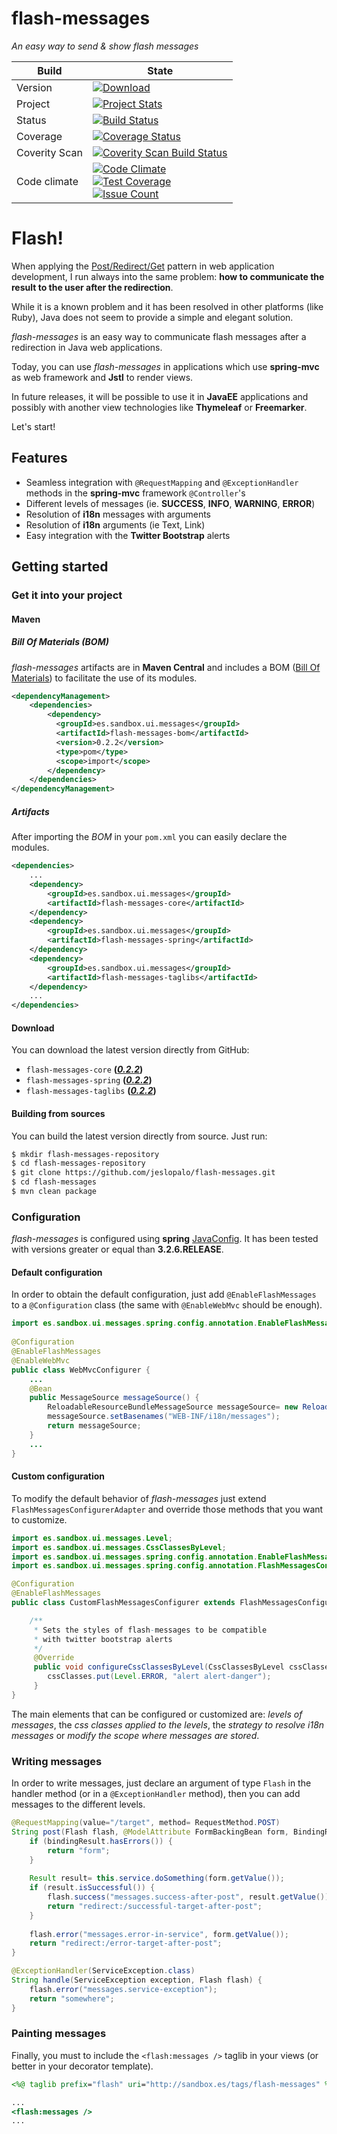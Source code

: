 
# flash-messages

_An easy way to send &amp; show *flash messages*_

|Build| State |
|--------|--------|
|Version| [ ![Download](https://api.bintray.com/packages/jeslopalo/sandbox-maven-repository/flash-messages/images/download.svg) ](https://bintray.com/jeslopalo/sandbox-maven-repository/flash-messages/_latestVersion)|
|Project|[![Project Stats](https://www.ohloh.net/p/flash-messages/widgets/project_thin_badge.gif)](https://www.ohloh.net/p/flash-messages) |
|Status |[![Build Status](https://travis-ci.org/jeslopalo/flash-messages.svg?branch=master)](https://travis-ci.org/jeslopalo/flash-messages)     |
|Coverage |[![Coverage Status](https://coveralls.io/repos/jeslopalo/flash-messages/badge.png?branch=master)](https://coveralls.io/r/jeslopalo/flash-messages?branch=master)|
|Coverity Scan |[![Coverity Scan Build Status](https://scan.coverity.com/projects/2142/badge.svg?branch=master)](https://scan.coverity.com/projects/2142?branch=master)|
|Code climate|[![Code Climate](https://codeclimate.com/github/jeslopalo/flash-messages/badges/gpa.svg)](https://codeclimate.com/github/jeslopalo/flash-messages)<br/>[![Test Coverage](https://codeclimate.com/github/jeslopalo/flash-messages/badges/coverage.svg)](https://codeclimate.com/github/jeslopalo/flash-messages/coverage)<br/>[![Issue Count](https://codeclimate.com/github/jeslopalo/flash-messages/badges/issue_count.svg)](https://codeclimate.com/github/jeslopalo/flash-messages)|

# Flash!

When applying the [Post/Redirect/Get](http://kcy.me/15fxw) pattern in web application development, I run always into the same problem: __how to communicate the result to the user after the redirection__.

While it is a known problem and it has been resolved in other platforms (like Ruby), Java does not seem to provide a simple and elegant solution.

*flash-messages* is an easy way to communicate flash messages after a redirection in Java web applications.

Today, you can use *flash-messages* in applications which use **spring-mvc** as web framework and **Jstl** to render views. 

In future releases, it will be possible to use it in **JavaEE** applications and possibly with another view technologies like **Thymeleaf** or **Freemarker**.

Let's start!

## Features

- Seamless integration with ```@RequestMapping``` and ```@ExceptionHandler``` methods in the **spring-mvc** framework ```@Controller```'s
- Different levels of messages (ie. __SUCCESS__, __INFO__, __WARNING__, __ERROR__) 
- Resolution of __i18n__ messages with arguments
- Resolution of __i18n__ arguments (ie Text, Link) 
- Easy integration with the **Twitter Bootstrap** alerts

 
## Getting started

### Get it into your project

#### Maven

##### Bill Of Materials (BOM)

*flash-messages* artifacts are in **Maven Central** and includes a BOM ([Bill Of Materials](http://kcy.me/15g1b)) to facilitate the use of its modules.

```xml
<dependencyManagement>
    <dependencies>
        <dependency>
          <groupId>es.sandbox.ui.messages</groupId>
          <artifactId>flash-messages-bom</artifactId>
          <version>0.2.2</version>
          <type>pom</type>
          <scope>import</scope>
        </dependency>
    </dependencies>
</dependencyManagement>
```

##### Artifacts

After importing the *BOM* in your `pom.xml` you can easily declare the modules.

```xml
<dependencies>
    ...
    <dependency>
        <groupId>es.sandbox.ui.messages</groupId>
        <artifactId>flash-messages-core</artifactId>
    </dependency>
    <dependency>
        <groupId>es.sandbox.ui.messages</groupId>
        <artifactId>flash-messages-spring</artifactId>
    </dependency>
    <dependency>
        <groupId>es.sandbox.ui.messages</groupId>
        <artifactId>flash-messages-taglibs</artifactId>
    </dependency>
    ...
</dependencies>
```

#### Download

You can download the latest version directly from GitHub:

- `flash-messages-core`        **(_[0.2.2](https://repo1.maven.org/maven2/es/sandbox/ui/messages/flash-messages-core/0.2.2/flash-messages-core-0.2.2.jar)_)**
- `flash-messages-spring`      **(_[0.2.2](https://repo1.maven.org/maven2/es/sandbox/ui/messages/flash-messages-spring/0.2.2/flash-messages-spring-0.2.2.jar)_)**
- `flash-messages-taglibs`     **(_[0.2.2](https://repo1.maven.org/maven2/es/sandbox/ui/messages/flash-messages-taglibs/0.2.2/flash-messages-taglibs-0.2.2.jar)_)**

#### Building from sources

You can build the latest version directly from source. Just run:

```sh
$ mkdir flash-messages-repository
$ cd flash-messages-repository
$ git clone https://github.com/jeslopalo/flash-messages.git
$ cd flash-messages
$ mvn clean package
```

### Configuration

*flash-messages* is configured using **spring** [JavaConfig](http://kcy.me/15fuu). It has been tested with versions greater or equal than **3.2.6.RELEASE**.

#### Default configuration

In order to obtain the default configuration, just add ```@EnableFlashMessages``` to a ```@Configuration``` class (the same with ```@EnableWebMvc``` should be enough).

```java
import es.sandbox.ui.messages.spring.config.annotation.EnableFlashMessages;
   
@Configuration
@EnableFlashMessages
@EnableWebMvc
public class WebMvcConfigurer {
    ...
    @Bean
    public MessageSource messageSource() {      
        ReloadableResourceBundleMessageSource messageSource= new ReloadableResourceBundleMessageSource();
        messageSource.setBasenames("WEB-INF/i18n/messages");        
        return messageSource;
    }
    ...
}
```

#### Custom configuration

To modify the default behavior of *flash-messages* just extend ```FlashMessagesConfigurerAdapter``` and override those methods that you want to customize.

```java
import es.sandbox.ui.messages.Level;
import es.sandbox.ui.messages.CssClassesByLevel;
import es.sandbox.ui.messages.spring.config.annotation.EnableFlashMessages;
import es.sandbox.ui.messages.spring.config.annotation.FlashMessagesConfigurerAdapter;

@Configuration
@EnableFlashMessages
public class CustomFlashMessagesConfigurer extends FlashMessagesConfigurerAdapter {

    /**
     * Sets the styles of flash-messages to be compatible 
     * with twitter bootstrap alerts
     */
     @Override
     public void configureCssClassesByLevel(CssClassesByLevel cssClasses) {
        cssClasses.put(Level.ERROR, "alert alert-danger");
     }
}
```

The main elements that can be configured or customized are:  _levels of messages_, the _css classes applied to the levels_, the _strategy to resolve i18n messages_ or _modify the scope where messages are stored_.

### Writing messages

In order to write messages, just declare an argument of type ```Flash``` in the handler method (or in a ```@ExceptionHandler``` method), then you can add messages to the different levels.

```java
@RequestMapping(value="/target", method= RequestMethod.POST)
String post(Flash flash, @ModelAttribute FormBackingBean form, BindingResult bindingResult) {
    if (bindingResult.hasErrors()) {        
        return "form";
    }
    
    Result result= this.service.doSomething(form.getValue());
    if (result.isSuccessful()) {
        flash.success("messages.success-after-post", result.getValue());
        return "redirect:/successful-target-after-post";
    }
    
    flash.error("messages.error-in-service", form.getValue());
    return "redirect:/error-target-after-post";
}

@ExceptionHandler(ServiceException.class)
String handle(ServiceException exception, Flash flash) {
    flash.error("messages.service-exception");
    return "somewhere";
}
```

### Painting messages

Finally, you must to include the ```<flash:messages />``` taglib in your views (or better in your decorator template).

```jsp
<%@ taglib prefix="flash" uri="http://sandbox.es/tags/flash-messages" %>

...
<flash:messages />
...

```
